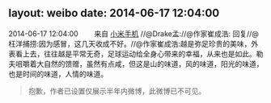 layout: weibo
date: 2014-06-17 12:04:00
---
<meta name="referrer" content="no-referrer" />

2014-06-17 12:04:00  &nbsp;&nbsp;&nbsp;&nbsp;&nbsp;&nbsp; 来自 <a href="http://app.weibo.com/t/feed/22zMnn" rel="nofollow">小米手机</a>
//@Drake孟://@作家崔成浩: 回复//@枉洋捕捞:因为感冒，这几天收成不好。//@作家崔成浩:越是弥足珍贵的美味，外表看上去，往往越是平常无奇，足球运动给全身心带来的幸福，从来也是如此。勒夫咀嚼着大自然的馈赠，虽然有点咸，但这是山的味道，风的味道，阳光的味道，也是时间的味道，人情的味道。
>  抱歉，作者已设置仅展示半年内微博，此微博已不可见。 ​​​

